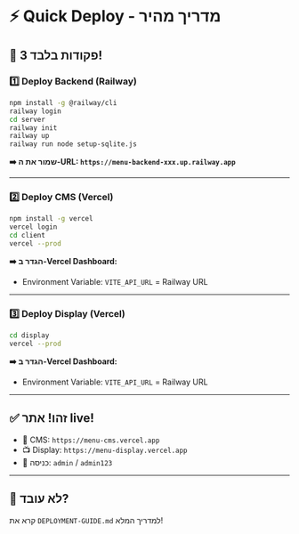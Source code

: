 # ⚡ Quick Deploy - מדריך מהיר

## 🎯 3 פקודות בלבד!

### 1️⃣ Deploy Backend (Railway)
```bash
npm install -g @railway/cli
railway login
cd server
railway init
railway up
railway run node setup-sqlite.js
```

**➡️ שמור את ה-URL: `https://menu-backend-xxx.up.railway.app`**

---

### 2️⃣ Deploy CMS (Vercel)
```bash
npm install -g vercel
vercel login
cd client
vercel --prod
```

**➡️ הגדר ב-Vercel Dashboard:**
- Environment Variable: `VITE_API_URL` = Railway URL

---

### 3️⃣ Deploy Display (Vercel)
```bash
cd display
vercel --prod
```

**➡️ הגדר ב-Vercel Dashboard:**
- Environment Variable: `VITE_API_URL` = Railway URL

---

## ✅ זהו! אתר live!

- 🎨 CMS: `https://menu-cms.vercel.app`
- 📺 Display: `https://menu-display.vercel.app`
- 👤 כניסה: `admin` / `admin123`

---

## 🔧 לא עובד?

קרא את `DEPLOYMENT-GUIDE.md` למדריך המלא!

